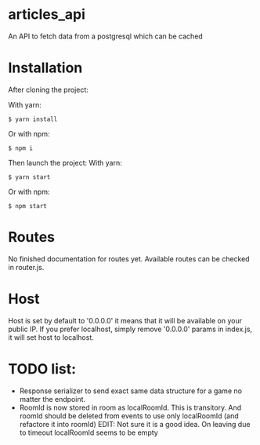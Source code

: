 # articles_api
An API to fetch data from a postgresql which can be cached

# Installation
After cloning the project:

With yarn:
```
$ yarn install
```

Or with npm:
```
$ npm i
```

Then launch the project:
With yarn:
```
$ yarn start
```

Or with npm:
```
$ npm start
```

# Routes
No finished documentation for routes yet. Available routes can be checked in router.js.

# Host 
Host is set by default to '0.0.0.0' it means that it will be available on your public IP.
If you prefer localhost, simply remove '0.0.0.0' params in index.js, it will set host to localhost.

# TODO list: 
- Response serializer to send exact same data structure for a game no matter the endpoint.
- RoomId is now stored in room as localRoomId. This is transitory. And roomId should be deleted from events to use only localRoomId (and refactore it into roomId) EDIT: Not sure it is a good idea. On leaving due to timeout localRoomId seems to be empty